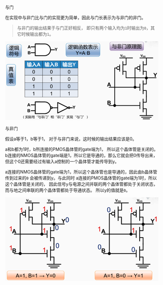 与门

在实现中与非门比与门的实现更为简单，因此与门长表示为与非门的非门。

> 与非门的输出结果于与门正好相反， 即只有两个输入均为`1`时输出为`0`，其它时候输出都为`1`。

![image-20201102150753762](assets/image-20201102150753762.png)


与非门

假设a等于1，b等于1， 对于与非门来说，这时候的输出结果应该是0。

a和b都为1时，b所连接的PMOS晶体管的gate端为1， 所以这个晶体管是关闭的。b连接的NMOS晶体管的gate端是1，所以它是导通的，那么它就会把0传导出来， 但这个0还需要经过有输入a控制的一个晶体管才能传导到y。

a连接的NMOS晶体管的gate端为1，所以这个晶体管也是导通的，因此由b晶体管传到过来的`0` 会被传递到y。与此同时 a连接的PMOS晶体管的gate端为1时，所以这个晶体管是关闭的， 因此信号y与电源之间并联的两个晶体管都处于关闭状态， 而与地之间串联的两个晶体管都处于导通状态。 所以y的值就是`0`。 

![image-20201102152044887](assets/image-20201102152044887.png)